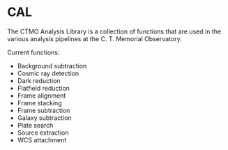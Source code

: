 # CAL

The CTMO Analysis Library is a collection of functions that are used in the various analysis pipelines at the C. T. Memorial Observatory.

Current functions:
* Background subtraction
* Cosmic ray detection
* Dark reduction
* Flatfield reduction
* Frame alignment
* Frame stacking
* Frame subtraction
* Galaxy subtraction
* Plate search
* Source extraction
* WCS attachment
